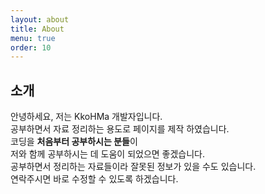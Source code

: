 ```yaml
---
layout: about
title: About
menu: true
order: 10
---
```


## 소개

안녕하세요, 저는 KkoHMa 개발자입니다.  
공부하면서 자료 정리하는 용도로 페이지를 제작 하였습니다.  
코딩을 **처음부터 공부하시는 분들**이  
저와 함께 공부하시는 데 도움이 되었으면 좋겠습니다.  
공부하면서 정리하는 자료들이라 잘못된 정보가 있을 수도 있습니다.  
연락주시면 바로 수정할 수 있도록 하겠습니다.
